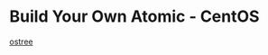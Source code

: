 Build Your Own Atomic - CentOS
==============================

[ostree](https://github.com/gbraad/scratchpad/blob/master/technology/ostree.md)